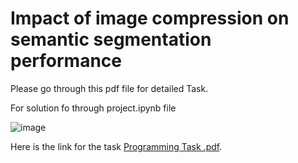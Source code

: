 <h1>Impact of image compression on semantic segmentation performance</h1>

Please go through this pdf file for detailed Task.



For solution fo through project.ipynb file

![image](https://github.com/tusharrewatkar/VW-semantic-segmentation/assets/65078652/892c3e43-0521-4ece-aaa7-d76199615c93)

Here is the link for the task [Programming Task .pdf](https://github.com/user-attachments/files/16134571/Programming.Task.pdf).

